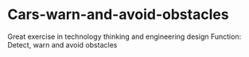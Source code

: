 # Cars-warn-and-avoid-obstacles
Great exercise in technology thinking and engineering design
Function: Detect, warn and avoid obstacles
